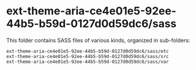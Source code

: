 # ext-theme-aria-ce4e01e5-92ee-44b5-b59d-0127d0d59dc6/sass

This folder contains SASS files of various kinds, organized in sub-folders:

    ext-theme-aria-ce4e01e5-92ee-44b5-b59d-0127d0d59dc6/sass/etc
    ext-theme-aria-ce4e01e5-92ee-44b5-b59d-0127d0d59dc6/sass/src
    ext-theme-aria-ce4e01e5-92ee-44b5-b59d-0127d0d59dc6/sass/var

